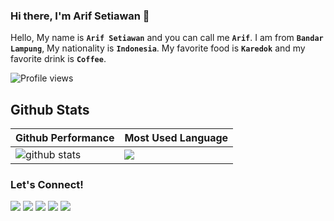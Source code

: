 
### Hi there, I'm Arif Setiawan :rofl:

Hello, My name is **`Arif Setiawan`** and you can call me **`Arif`**. I am from **`Bandar Lampung`**, My nationality is **`Indonesia`**. My favorite food is **`Karedok`** and my favorite drink is **`Coffee`**. 

![Profile views](https://gpvc.arturio.dev/arifswn)

## Github Stats
| Github Performance | Most Used Language |
| --- | --- |
| ![github stats](https://github-readme-stats.vercel.app/api?username=arifswn&show_icons=true&theme=radical) | <img src="https://github-readme-stats.vercel.app/api/top-langs/?username=arifswn&layout=compact&theme=radical"> |

### Let's Connect!
<p>
    <a href="https://sinautech.id" target="blank"><img src="https://img.shields.io/badge/Website-https://sinautech.id-blue" /></a>
    <a href="https://www.facebook.com/swn.setiawan" target="blank"><img src="https://img.shields.io/badge/swn.setiawan_-30302f?style=flat&logo=facebook" /></a>
    <a href="https://www.instagram.com/swn.setiawan" target="blank"><img src="https://img.shields.io/badge/swn.setiawan_-30302f?style=flat&logo=instagram&color=gray" /></a>
    <a href="https://twitter.com/arif_swn" target="blank"><img src="https://img.shields.io/badge/@arif__swn_-30302f?style=flat&logo=twitter" /></a>
    <a href="https://www.paypal.me/arifswn" target="blank"><img src="https://ionicabizau.github.io/badges/paypal.svg" /></a>
</p>
